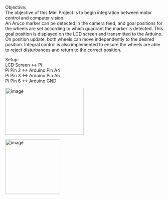Objective:  
The objective of this Mini Project is to begin integration between motor control and computer vision.  
An Aruco marker can be detected in the camera feed, and goal positions for the wheels are set according to which quadrant the marker is detected. This goal position is displayed on the LCD screen and transmitted to the Arduino.  
On position update, both wheels can move independently to the desired position. Integral control is also implemented to ensure the wheels are able to reject disturbances and return to the correct position.

Setup:  
LCD Screen <-> Pi  
Pi Pin 2 <-> Arduino Pin A4  
Pi Pin 3 <-> Arduino Pin A5  
Pi Pin 6 <-> Arduino GND

<p>
  <img width="250" height="150" alt="image" src="https://github.com/user-attachments/assets/ddda6e54-318a-4374-bb52-cce38aea2884" />  
</p>
<p>
  <img width="175" height="175" alt="image" src="https://github.com/user-attachments/assets/141fa792-8f9b-47ec-8e89-9b35b89c494f" />
</p>








